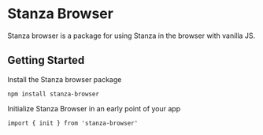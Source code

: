 # Stanza Browser
Stanza browser is a package for using Stanza in the browser with vanilla JS.

## Getting Started

Install the Stanza browser package
```
npm install stanza-browser
```

Initialize Stanza Browser in an early point of your app

```
import { init } from 'stanza-browser'


```